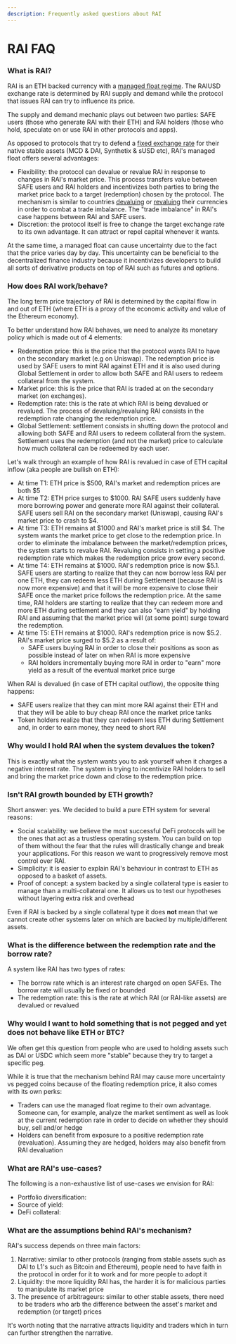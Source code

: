 ```yaml
---
description: Frequently asked questions about RAI
---
```


# RAI FAQ

### What is RAI?

RAI is an ETH backed currency with a [managed float regime](https://en.wikipedia.org/wiki/Managed_float_regime). The RAIUSD exchange rate is determined by RAI supply and demand while the protocol that issues RAI can try to influence its price.

The supply and demand mechanic plays out between two parties: SAFE users \(those who generate RAI with their ETH\) and RAI holders \(those who hold, speculate on or use RAI in other protocols and apps\).

As opposed to protocols that try to defend a [fixed exchange rate](https://www.investopedia.com/terms/f/fixedexchangerate.asp) for their native stable assets \(MCD & DAI, Synthetix & sUSD etc\), RAI's managed float offers several advantages:

* Flexibility: the protocol can devalue or revalue RAI in response to changes in RAI's market price. This process transfers value between SAFE users and RAI holders and incentivizes both parties to bring the market price back to a target \(redemption\) chosen by the protocol. The mechanism is similar to countries [devaluing](https://www.investopedia.com/terms/d/devaluation.asp) or [revaluing](https://www.investopedia.com/terms/r/revaluation.asp) their currencies in order to combat a trade imbalance. The "trade imbalance" in RAI's case happens between RAI and SAFE users.
* Discretion: the protocol itself is free to change the target exchange rate to its own advantage. It can attract or repel capital whenever it wants.

At the same time, a managed float can cause uncertainty due to the fact that the price varies day by day. This uncertainty can be beneficial to the decentralized finance industry because it incentivizes developers to build all sorts of derivative products on top of RAI such as futures and options.

### How does RAI work/behave?

The long term price trajectory of RAI is determined by the capital flow in and out of ETH \(where ETH is a proxy of the economic activity and value of the Ethereum economy\).

To better understand how RAI behaves, we need to analyze its monetary policy which is made out of 4 elements:

* Redemption price: this is the price that the protocol wants RAI to have on the secondary market \(e.g on Uniswap\). The redemption price is used by SAFE users to mint RAI against ETH and it is also used during Global Settlement in order to allow both SAFE and RAI users to redeem collateral from the system.
* Market price: this is the price that RAI is traded at on the secondary market \(on exchanges\).
* Redemption rate: this is the rate at which RAI is being devalued or revalued. The process of devaluing/revaluing RAI consists in the redemption rate changing the redemption price.
* Global Settlement: settlement consists in shutting down the protocol and allowing both SAFE and RAI users to redeem collateral from the system. Settlement uses the redemption \(and not the market\) price to calculate how much collateral can be redeemed by each user.

Let's walk through an example of how RAI is revalued in case of ETH capital inflow \(aka people are bullish on ETH\):

* At time T1: ETH price is $500, RAI's market and redemption prices are both $5
* At time T2: ETH price surges to $1000. RAI SAFE users suddenly have more borrowing power and generate more RAI against their collateral. SAFE users sell RAI on the secondary market \(Uniswap\), causing RAI's market price to crash to $4.
* At time T3: ETH remains at $1000 and RAI's market price is still $4. The system wants the market price to get close to the redemption price. In order to eliminate the imbalance between the market/redemption prices, the system starts to revalue RAI. Revaluing consists in setting a positive redemption rate which makes the redemption price grow every second.
* At time T4: ETH remains at $1000. RAI's redemption price is now $5.1. SAFE users are starting to realize that they can now borrow less RAI per one ETH, they can redeem less ETH during Settlement \(because RAI is now more expensive\) and that it will be more expensive to close their SAFE once the market price follows the redemption price. At the same time, RAI holders are starting to realize that they can redeem more and more ETH during settlement and they can also "earn yield" by holding RAI and assuming that the market price will \(at some point\) surge toward the redemption.
* At time T5: ETH remains at $1000. RAI's redemption price is now $5.2. RAI's market price surged to $5.2 as a result of:
  * SAFE users buying RAI in order to close their positions as soon as possible instead of later on when RAI is more expensive
  * RAI holders incrementally buying more RAI in order to "earn" more yield as a result of the eventual market price surge

 When RAI is devalued \(in case of ETH capital outflow\), the opposite thing happens:

* SAFE users realize that they can mint more RAI against their ETH and that they will be able to buy cheap RAI once the market price tanks
* Token holders realize that they can redeem less ETH during Settlement and, in order to earn money, they need to short RAI

### Why would I hold RAI when the system devalues the token?

This is exactly what the system wants you to ask yourself when it charges a negative interest rate. The system is trying to incentivize RAI holders to sell and bring the market price down and close to the redemption price.

### Isn't RAI growth bounded by ETH growth?

Short answer: yes. We decided to build a pure ETH system for several reasons:

* Social scalability: we believe the most successful DeFi protocols will be the ones that act as a trustless operating system. You can build on top of them without the fear that the rules will drastically change and break your applications. For this reason we want to progressively remove most control over RAI.
* Simplicity: it is easier to explain RAI's behaviour in contrast to ETH as opposed to a basket of assets.
* Proof of concept: a system backed by a single collateral type is easier to manage than a multi-collateral one. It allows us to test our hypotheses without layering extra risk and overhead

Even if RAI is backed by a single collateral type it does **not** mean that we cannot create other systems later on which are backed by multiple/different assets.

### What is the difference between the redemption rate and the borrow rate?

A system like RAI has two types of rates:

* The borrow rate which is an interest rate charged on open SAFEs. The borrow rate will usually be fixed or bounded
* The redemption rate: this is the rate at which RAI \(or RAI-like assets\) are devalued or revalued

### Why would I want to hold something that is not pegged and yet does not behave like ETH or BTC?

We often get this question from people who are used to holding assets such as DAI or USDC which seem more "stable" because they try to target a specific peg.

While it is true that the mechanism behind RAI may cause more uncertainty vs pegged coins because of the floating redemption price, it also comes with its own perks:

* Traders can use the managed float regime to their own advantage. Someone can, for example, analyze the market sentiment as well as look at the current redemption rate in order to decide on whether they should buy, sell and/or hedge
* Holders can benefit from exposure to a positive redemption rate \(revaluation\). Assuming they are hedged, holders may also benefit from RAI devaluation

### What are RAI's use-cases?

The following is a non-exhaustive list of use-cases we envision for RAI:

* Portfolio diversification:
* Source of yield:
* DeFi collateral:

### What are the assumptions behind RAI's mechanism?

RAI's success depends on three main factors:

1. Narrative: similar to other protocols \(ranging from stable assets such as DAI to L1's such as Bitcoin and Ethereum\), people need to have faith in the protocol in order for it to work and for more people to adopt it
2. Liquidity: the more liquidity RAI has, the harder it is for malicious parties to manipulate its market price
3. The presence of arbitrageurs: similar to other stable assets, there need to be traders who arb the difference between the asset's market and redemption \(or target\) prices

It's worth noting that the narrative attracts liquidity and traders which in turn can further strengthen the narrative.

